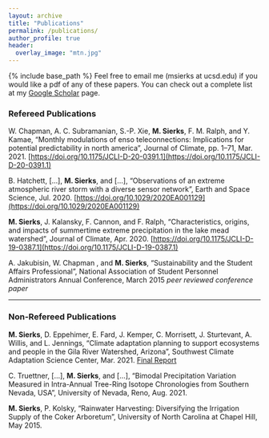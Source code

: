 ```yaml
---
layout: archive
title: "Publications"
permalink: /publications/
author_profile: true
header:
  overlay_image: "mtn.jpg"
---
```

<!-- 
{% if author.googlescholar %}
  You can also find my articles on <u><a href="{{author.googlescholar}}">my Google Scholar profile</a>.</u>
{% endif %}

{% include base_path %}

{% for post in site.publications reversed %}
  {% include archive-single.html %}
{% endfor %}

 -->
{% include base_path %}
Feel free to email me (msierks at ucsd.edu) if you would like a pdf of any of these papers. You can check out a complete list at my [Google Scholar](https://scholar.google.com/citations?user=or6mIK0AAAAJ&hl=en) page.

### Refereed Publications
W. Chapman, A. C. Subramanian, S.-P. Xie, **M. Sierks**, F. M. Ralph, and Y. Kamae, “Monthly modulations of
enso teleconnections: Implications for potential predictability in north america”, Journal of Climate,
pp. 1–71, Mar. 2021. [https://doi.org/10.1175/JCLI-D-20-0391.1](https://doi.org/10.1175/JCLI-D-20-0391.1)

B. Hatchett, [...], **M. Sierks**, and [...], “Observations of an extreme atmospheric river storm with a diverse
sensor network”, Earth and Space Science, Jul. 2020. [https://doi.org/10.1029/2020EA001129](https://doi.org/10.1029/2020EA001129)

**M. Sierks**, J. Kalansky, F. Cannon, and F. Ralph, “Characteristics, origins, and impacts of summertime
extreme precipitation in the lake mead watershed”, Journal of Climate, Apr. 2020. [https://doi.org/10.1175/JCLI-D-19-0387.1](https://doi.org/10.1175/JCLI-D-19-0387.1)

A. Jakubisin, W. Chapman , and **M. Sierks**, “Sustainability and the Student Affairs Professional”, National Association of Student Personnel Administrators Annual Conference, March 2015 *peer reviewed conference paper*

--------------------

### Non-Refereed Publications
**M. Sierks**, D. Eppehimer, E. Fard, J. Kemper, C. Morrisett, J. Sturtevant, A. Willis, and L. Jennings, “Climate adaptation
planning to support ecosystems and people in the Gila River Watershed, Arizona”, Southwest Climate Adaptation
Science Center, Mar. 2021. [Final Report](https://www.swcasc.arizona.edu/sites/default/files/data/NRWD_Final%20Report2021.pdf)

C. Truettner, [...], **M. Sierks**, and [...], “Bimodal Precipitation Variation Measured in Intra-Annual Tree-Ring Isotope
Chronologies from Southern Nevada, USA”, University of Nevada, Reno, Aug. 2021.

**M. Sierks**, P. Kolsky, “Rainwater Harvesting: Diversifying the Irrigation Supply of the Coker Arboretum”, University of
North Carolina at Chapel Hill, May 2015.


